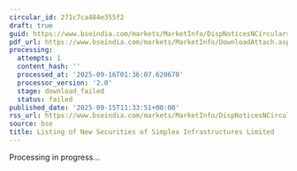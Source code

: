 ```yaml
---
circular_id: 271c7ca484e355f2
draft: true
guid: https://www.bseindia.com/markets/MarketInfo/DispNoticesNCirculars.aspx?Noticeid={5674DF38-252B-46A9-99B9-ACCAF0537F74}&noticeno=20250915-26&dt=09/15/2025&icount=26&totcount=81&flag=0
pdf_url: https://www.bseindia.com/markets/MarketInfo/DownloadAttach.aspx?id=20250915-26&attachedId=
processing:
  attempts: 1
  content_hash: ''
  processed_at: '2025-09-16T01:36:07.620670'
  processor_version: '2.0'
  stage: download_failed
  status: failed
published_date: '2025-09-15T11:33:51+00:00'
rss_url: https://www.bseindia.com/markets/MarketInfo/DispNoticesNCirculars.aspx?Noticeid={5674DF38-252B-46A9-99B9-ACCAF0537F74}&noticeno=20250915-26&dt=09/15/2025&icount=26&totcount=81&flag=0
source: bse
title: Listing of New Securities of Simplex Infrastructures Limited
---
```


Processing in progress...